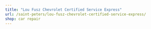 ```yaml
---
title: "Lou Fusz Chevrolet Certified Service Express"
url: /saint-peters/lou-fusz-chevrolet-certified-service-express/
shop: car repair
---
```

